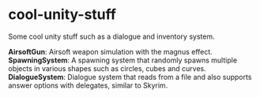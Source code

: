 # cool-unity-stuff
Some cool unity stuff such as a dialogue and inventory system.  

**AirsoftGun**: Airsoft weapon simulation with the magnus effect.  
**SpawningSystem**: A spawning system that randomly spawns multiple objects in various shapes such as circles, cubes and curves.  
**DialogueSystem**: Dialogue system that reads from a file and also supports answer options with delegates, similar to Skyrim.  
